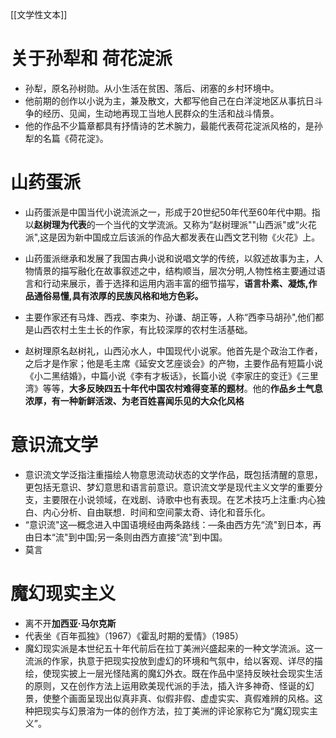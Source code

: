 [[文学性文本]]
# 关于孙犁和 荷花淀派
- 孙犁，原名孙树勋。从小生活在贫困、落后、闭塞的乡村环境中。  
- 他前期的创作以小说为主，兼及散文，大都写他自己在白洋淀地区从事抗日斗争的经历、见闻，生动地再现工当地人民群众的生活和战斗情景。  
- 他的作品不少篇章都具有抒情诗的艺术腕力，最能代表荷花淀派风格的，是孙犁的名篇《荷花淀》。

# 山药蛋派
- 山药蛋派是中国当代小说流派之一，形成于20世纪50年代至60年代中期。指以**赵树理为代表**的一个当代的文学流派。又称为“赵树理派""山西派"或“火花派",这是因为新中国成立后该派的作品大都发表在山西文艺刊物《火花》上。  
- 山药蛋派继承和发展了我国古典小说和说唱文学的传统，以叙述故事为主，人物情景的描写融化在故事叙述之中，结构顺当，层次分明,人物性格主要通过语言和行动来展示，善于选择和运用内涵丰富的细节描写，**语言朴素、凝炼,作品通俗易懂,具有浓厚的民族风格和地方色彩。**  
- 主要作家还有马烽、西戎、李束为、孙谦、胡正等，人称“西李马胡孙",他们都是山西农村土生土长的作家，有比较深厚的农村生活基础。  


- 赵树理原名赵树礼，山西沁水人，中国现代小说家。他首先是个政治工作者，之后才是作家；他是毛主席《延安文艺座谈会》的产物，主要作品有短篇小说《小二黑结婚》，中篇小说《李有才板话》，长篇小说《李家庄的变迁》《三里湾》等等，**大多反映四五十年代中国农村难得变革的题材**。他的**作品乡土气息浓厚，有一种新鲜活泼、为老百姓喜闻乐见的大众化风格**

# 意识流文学
- 意识流文学泛指注重描绘人物意思流动状态的文学作品，既包括清醒的意思，更包括无意识、梦幻意思和语言前意识。意识流文学是现代主义文学的重要分支，主要限在小说领域，在戏剧、诗歌中也有表现。在艺术技巧上注重:内心独白、内心分析、自由联想．时间和空间蒙太奇、诗化和音乐化。  
- “意识流"这―概念进入中国语境经由两条路线：—条由西方先“流"到日本，再由日本“流"到中国;另一条则由西方直接“流"到中国。
-  莫言

# 魔幻现实主义

- 离不开**加西亚·马尔克斯**
- 代表坐《百年孤独》（1967）《霍乱时期的爱情》（1985）
- 魔幻现实派是本世纪五十年代前后在拉丁美洲兴盛起来的一种文学流派。这一流派的作家，执意于把现实投放到虚幻的环境和气氛中，给以客观、详尽的描绘，使现实披上一层光怪陆离的魔幻外衣。既在作品中坚持反映社会现实生活的原则，又在创作方法上运用欧美现代派的手法，插入许多神奇、怪诞的幻景，使整个画面呈现出似真非真、似假非假、虚虚实实、真假难辨的风格。这种把现实与幻景溶为一体的创作方法，拉丁美洲的评论家称它为“魔幻现实主义”。
